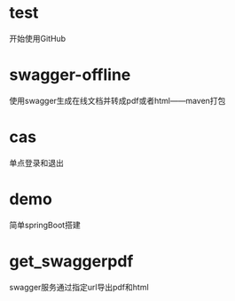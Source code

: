 # test
开始使用GitHub

# swagger-offline
使用swagger生成在线文档并转成pdf或者html——maven打包

# cas
单点登录和退出

# demo
简单springBoot搭建

# get_swaggerpdf
swagger服务通过指定url导出pdf和html
